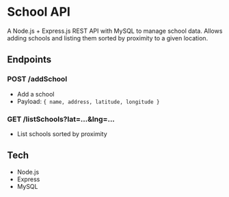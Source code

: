 # School API

A Node.js + Express.js REST API with MySQL to manage school data. Allows adding schools and listing them sorted by proximity to a given location.

## Endpoints

### POST /addSchool
- Add a school
- Payload: `{ name, address, latitude, longitude }`

### GET /listSchools?lat=...&lng=...
- List schools sorted by proximity

## Tech
- Node.js
- Express
- MySQL
